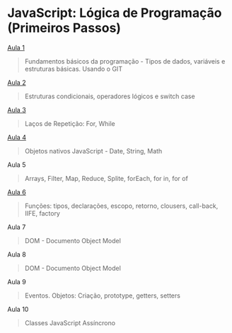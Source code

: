 # JavaScript: Lógica de Programação (Primeiros Passos)

[Aula 1](https://github.com/marcelobarbieri/js_logica/tree/main/logica-de-programacao/aula01)

> Fundamentos básicos da programação - Tipos de dados, variáveis e estruturas básicas. Usando o GIT

[Aula 2](https://github.com/marcelobarbieri/js_logica/tree/main/logica-de-programacao/aula02)

> Estruturas condicionais, operadores lógicos e switch case

[Aula 3](https://github.com/marcelobarbieri/fiap_frontendspecialist/tree/main/logica-de-programacao/aula03)

> Laços de Repetição: For, While

[Aula 4](https://github.com/marcelobarbieri/fiap_frontendspecialist/tree/main/logica-de-programacao/aula04)

> Objetos nativos JavaScript - Date, String, Math

Aula 5

> Arrays, Filter, Map, Reduce, Splite, forEach, for in, for of

[Aula 6](https://github.com/marcelobarbieri/fiap_frontendspecialist/tree/main/logica-de-programacao/aula06)

> Funções: tipos, declarações, escopo, retorno, clousers, call-back, IIFE, factory

Aula 7

> DOM - Documento Object Model

Aula 8

> DOM - Documento Object Model

Aula 9

> Eventos. Objetos: Criação, prototype, getters, setters

Aula 10

> Classes JavaScript Assíncrono
